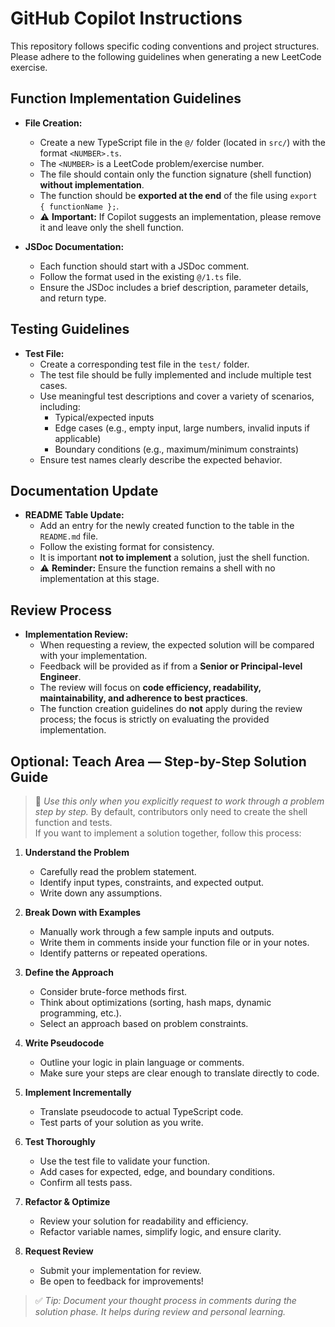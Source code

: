 # GitHub Copilot Instructions

This repository follows specific coding conventions and project structures. Please adhere to the following guidelines when generating a new LeetCode exercise.

## Function Implementation Guidelines

- **File Creation:**

  - Create a new TypeScript file in the `@/` folder (located in `src/`) with the format `<NUMBER>.ts`.
  - The `<NUMBER>` is a LeetCode problem/exercise number.
  - The file should contain only the function signature (shell function) **without implementation**.
  - The function should be **exported at the end** of the file using `export { functionName };`.
  - ⚠️ **Important:** If Copilot suggests an implementation, please remove it and leave only the shell function.

- **JSDoc Documentation:**
  - Each function should start with a JSDoc comment.
  - Follow the format used in the existing `@/1.ts` file.
  - Ensure the JSDoc includes a brief description, parameter details, and return type.

## Testing Guidelines

- **Test File:**
  - Create a corresponding test file in the `test/` folder.
  - The test file should be fully implemented and include multiple test cases.
  - Use meaningful test descriptions and cover a variety of scenarios, including:
    - Typical/expected inputs
    - Edge cases (e.g., empty input, large numbers, invalid inputs if applicable)
    - Boundary conditions (e.g., maximum/minimum constraints)
  - Ensure test names clearly describe the expected behavior.

## Documentation Update

- **README Table Update:**
  - Add an entry for the newly created function to the table in the `README.md` file.
  - Follow the existing format for consistency.
  - It is important **not to implement** a solution, just the shell function.
  - ⚠️ **Reminder:** Ensure the function remains a shell with no implementation at this stage.

## Review Process

- **Implementation Review:**
  - When requesting a review, the expected solution will be compared with your implementation.
  - Feedback will be provided as if from a **Senior or Principal-level Engineer**.
  - The review will focus on **code efficiency, readability, maintainability, and adherence to best practices**.
  - The function creation guidelines do **not** apply during the review process; the focus is strictly on evaluating the provided implementation.

## Optional: Teach Area — Step-by-Step Solution Guide

> 🧩 _Use this only when you explicitly request to work through a problem step by step._
> By default, contributors only need to create the shell function and tests.  
> If you want to implement a solution together, follow this process:

1. **Understand the Problem**

   - Carefully read the problem statement.
   - Identify input types, constraints, and expected output.
   - Write down any assumptions.

2. **Break Down with Examples**

   - Manually work through a few sample inputs and outputs.
   - Write them in comments inside your function file or in your notes.
   - Identify patterns or repeated operations.

3. **Define the Approach**

   - Consider brute-force methods first.
   - Think about optimizations (sorting, hash maps, dynamic programming, etc.).
   - Select an approach based on problem constraints.

4. **Write Pseudocode**

   - Outline your logic in plain language or comments.
   - Make sure your steps are clear enough to translate directly to code.

5. **Implement Incrementally**

   - Translate pseudocode to actual TypeScript code.
   - Test parts of your solution as you write.

6. **Test Thoroughly**

   - Use the test file to validate your function.
   - Add cases for expected, edge, and boundary conditions.
   - Confirm all tests pass.

7. **Refactor & Optimize**

   - Review your solution for readability and efficiency.
   - Refactor variable names, simplify logic, and ensure clarity.

8. **Request Review**
   - Submit your implementation for review.
   - Be open to feedback for improvements!

> ✅ _Tip: Document your thought process in comments during the solution phase. It helps during review and personal learning._

